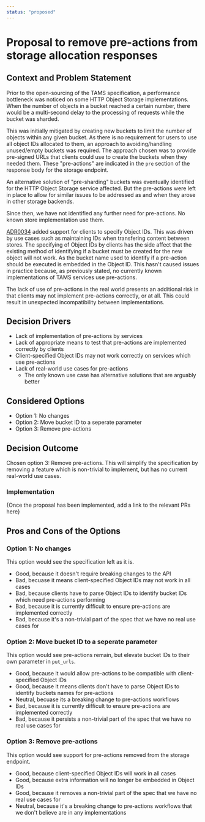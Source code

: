 ```yaml
---
status: "proposed"
---
```

# Proposal to remove pre-actions from storage allocation responses

## Context and Problem Statement

Prior to the open-sourcing of the TAMS specification, a performance bottleneck was noticed on some HTTP Object Storage implementations.
When the number of objects in a bucket reached a certain number, there would be a multi-second delay to the processing of requests while the bucket was sharded.

This was initially mitigated by creating new buckets to limit the number of objects within any given bucket.
As there is no requirement for users to use all object IDs allocated to them, an approach to avoiding/handling unused/empty buckets was required.
The approach chosen was to provide pre-signed URLs that clients could use to create the buckets when they needed them.
These "pre-actions" are indicated in the `pre` section of the response body for the storage endpoint.

An alternative solution of "pre-sharding" buckets was eventually identified for the HTTP Object Storage service affected.
But the pre-actions were left in place to allow for similar issues to be addressed as and when they arose in other storage backends.

Since then, we have not identified any further need for pre-actions.
No known store implementation use them.

[ADR0034](https://github.com/bbc/tams/blob/main/docs/adr/0034-storage-allow-object_ids.md) added support for clients to specify Object IDs.
This was driven by use cases such as maintaining IDs when transfering content between stores.
The specifying of Object IDs by clients has the side affect that the existing method of identifying if a bucket must be created for the new object will not work.
As the bucket name used to identify if a pre-action should be executed is embedded in the Object ID.
This hasn't caused issues in practice because, as previously stated, no currently known implementations of TAMS services use pre-actions.

The lack of use of pre-actions in the real world presents an additional risk in that clients may not implement pre-actions correctly, or at all.
This could result in unexpected incompatibility between implementations.

## Decision Drivers

* Lack of implementation of pre-actions by services
* Lack of appropriate means to test that pre-actions are implemented correctly by clients
* Client-specified Object IDs may not work correctly on services which use pre-actions
* Lack of real-world use cases for pre-actions
  * The only known use case has alternative solutions that are arguably better

## Considered Options

* Option 1: No changes
* Option 2: Move bucket ID to a seperate parameter
* Option 3: Remove pre-actions

## Decision Outcome

Chosen option 3: Remove pre-actions.
This will simplify the specification by removing a feature which is non-trivial to implement, but has no current real-world use cases.

### Implementation

{Once the proposal has been implemented, add a link to the relevant PRs here}

## Pros and Cons of the Options

### Option 1: No changes

This option would see the specification left as it is.

* Good, because it doesn't require breaking changes to the API
* Bad, becuase it means client-specified Object IDs may not work in all cases
* Bad, because clients have to parse Object IDs to identify bucket IDs which need pre-actions performing
* Bad, because it is currently difficult to ensure pre-actions are implemented correctly
* Bad, because it's a non-trivial part of the spec that we have no real use cases for

### Option 2: Move bucket ID to a seperate parameter

This option would see pre-actions remain, but elevate bucket IDs to their own parameter in `put_urls`.

* Good, because it would allow pre-actions to be compatible with client-specified Object IDs
* Good, because it means clients don't have to parse Object IDs to identify buckets names for pre-actions
* Neutral, becuase its a breaking change to pre-actions workflows
* Bad, because it is currently difficult to ensure pre-actions are implemented correctly
* Bad, because it persists a non-trivial part of the spec that we have no real use cases for

### Option 3: Remove pre-actions

This option would see support for pre-actions removed from the storage endpoint.

* Good, because client-specified Object IDs will work in all cases
* Good, because extra information will no longer be embedded in Object IDs
* Good, because it removes a non-trivial part of the spec that we have no real use cases for
* Neutral, because it's a breaking change to pre-actions workflows that we don't believe are in any implementations
